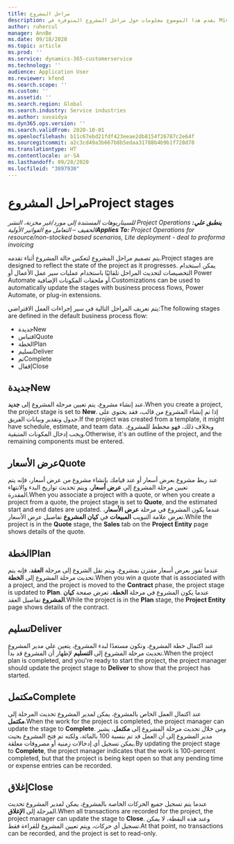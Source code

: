 ```yaml
---
title: مراحل المشروع
description: يقدم هذا الموضوع معلومات حول مراحل المشروع المتوفرة في Microsoft Dynamics Project Operations.
author: ruhercul
manager: AnnBe
ms.date: 09/18/2020
ms.topic: article
ms.prod: ''
ms.service: dynamics-365-customerservice
ms.technology: ''
audience: Application User
ms.reviewer: kfend
ms.search.scope: ''
ms.custom: ''
ms.assetid: ''
ms.search.region: Global
ms.search.industry: Service industries
ms.author: suvaidya
ms.dyn365.ops.version: ''
ms.search.validFrom: 2020-10-01
ms.openlocfilehash: b11c67ebd21fdf423eeae2db8154f26787c2e64f
ms.sourcegitcommit: a2c3cd49a3b667b8b5edaa31788b4b9b1f728d78
ms.translationtype: HT
ms.contentlocale: ar-SA
ms.lasthandoff: 09/28/2020
ms.locfileid: "3897930"
---
```

# <a name="project-stages"></a><span data-ttu-id="7d045-103">مراحل المشروع</span><span class="sxs-lookup"><span data-stu-id="7d045-103">Project stages</span></span>

<span data-ttu-id="7d045-104">_**ينطبق علي:** ‏‫Project Operations للسيناريوهات المستندة إلى مورد/غير مخزنة‬، ‏‫النشر الخفيف – التعامل مع الفواتير الأولية‬_</span><span class="sxs-lookup"><span data-stu-id="7d045-104">_**Applies To:** Project Operations for resource/non-stocked based scenarios, Lite deployment - deal to proforma invoicing_</span></span>

<span data-ttu-id="7d045-105">يتم تصميم مراحل المشروع لتعكس حالة المشروع أثناء تقدمه.</span><span class="sxs-lookup"><span data-stu-id="7d045-105">Project stages are designed to reflect the state of the project as it progresses.</span></span> <span data-ttu-id="7d045-106">يمكن استخدام التخصيصات لتحديث المراحل تلقائيًا باستخدام عمليات سير عمل الأعمال أو Power Automate أو ملحقات المكونات الإضافية.</span><span class="sxs-lookup"><span data-stu-id="7d045-106">Customizations can be used to automatically update the stages with business process flows, Power Automate, or plug-in extensions.</span></span>

<span data-ttu-id="7d045-107">يتم تعريف المراحل التالية في سير إجراءات العمل‬ الافتراضي:</span><span class="sxs-lookup"><span data-stu-id="7d045-107">The following stages are defined in the default business process flow:</span></span>

- <span data-ttu-id="7d045-108">جديدة</span><span class="sxs-lookup"><span data-stu-id="7d045-108">New</span></span>
- <span data-ttu-id="7d045-109">اقتباس</span><span class="sxs-lookup"><span data-stu-id="7d045-109">Quote</span></span>
- <span data-ttu-id="7d045-110">الخطة</span><span class="sxs-lookup"><span data-stu-id="7d045-110">Plan</span></span>
- <span data-ttu-id="7d045-111">تسليم</span><span class="sxs-lookup"><span data-stu-id="7d045-111">Deliver</span></span>
- <span data-ttu-id="7d045-112">تم</span><span class="sxs-lookup"><span data-stu-id="7d045-112">Complete</span></span>
- <span data-ttu-id="7d045-113">إقفال</span><span class="sxs-lookup"><span data-stu-id="7d045-113">Close</span></span> 

## <a name="new"></a><span data-ttu-id="7d045-114">جديدة</span><span class="sxs-lookup"><span data-stu-id="7d045-114">New</span></span>

<span data-ttu-id="7d045-115">عند إنشاء مشروع، يتم تعيين مرحلة المشروع إلى **جديد**.</span><span class="sxs-lookup"><span data-stu-id="7d045-115">When you create a project, the project stage is set to **New**.</span></span> <span data-ttu-id="7d045-116">إذا تم إنشاء المشروع من قالب، فقد يحتوي على جدول وتقدير وبيانات الفريق.</span><span class="sxs-lookup"><span data-stu-id="7d045-116">If the project was created from a template, it might have schedule, estimate, and team data.</span></span> <span data-ttu-id="7d045-117">وبخلاف ذلك، فهو مخطط للمشروع، ويجب إدخال المكونات المتبقية.</span><span class="sxs-lookup"><span data-stu-id="7d045-117">Otherwise, it's an outline of the project, and the remaining components must be entered.</span></span>

## <a name="quote"></a><span data-ttu-id="7d045-118">عرض الأسعار</span><span class="sxs-lookup"><span data-stu-id="7d045-118">Quote</span></span>

<span data-ttu-id="7d045-119">عند ربط مشروع بعرض أسعار أو عند قيامك بإنشاء مشروع من عرض أسعار، فإنه يتم تعيين مرحلة المشروع إلى **عرض أسعار**، ويتم تحديث تواريخ البدء والانتهاء المقدرة.</span><span class="sxs-lookup"><span data-stu-id="7d045-119">When you associate a project with a quote, or when you create a project from a quote, the project stage is set to **Quote**, and the estimated start and end dates are updated.</span></span> <span data-ttu-id="7d045-120">عندما يكون المشروع في مرحلة **عرض الأسعار**، تعرض علامة التبويب **المبيعات** في **كيان المشروع** تفاصيل عرض الأسعار.</span><span class="sxs-lookup"><span data-stu-id="7d045-120">While the project is in the **Quote** stage, the **Sales** tab on the **Project Entity** page shows details of the quote.</span></span>

## <a name="plan"></a><span data-ttu-id="7d045-121">الخطة</span><span class="sxs-lookup"><span data-stu-id="7d045-121">Plan</span></span>

<span data-ttu-id="7d045-122">عندما تفوز بعرض أسعار مقترن بمشروع، ويتم نقل الشروع إلى مرحلة **العقد**، فإنه يتم تحديث مرحلة المشروع إلى **الخطة**.</span><span class="sxs-lookup"><span data-stu-id="7d045-122">When you win a quote that is associated with a project, and the project is moved to the **Contract** phase, the project stage is updated to **Plan**.</span></span> <span data-ttu-id="7d045-123">عندما يكون المشروع في مرحلة **الخطة**، تعرض صفحة **كيان المشروع** تفاصيل العقد.</span><span class="sxs-lookup"><span data-stu-id="7d045-123">While the project is in the **Plan** stage, the **Project Entity** page shows details of the contract.</span></span>

## <a name="deliver"></a><span data-ttu-id="7d045-124">تسليم</span><span class="sxs-lookup"><span data-stu-id="7d045-124">Deliver</span></span>

<span data-ttu-id="7d045-125">عند اكتمال خطة المشروع، وتكون مستعدًا لبدء المشروع، يتعين علي مدير المشروع تحديث مرحلة المشروع إلى **التسليم** لإظهار أن المشروع قد بدأ.</span><span class="sxs-lookup"><span data-stu-id="7d045-125">When the project plan is completed, and you're ready to start the project, the project manager should update the project stage to **Deliver** to show that the project has started.</span></span>

## <a name="complete"></a><span data-ttu-id="7d045-126">‏‫مكتمل‬</span><span class="sxs-lookup"><span data-stu-id="7d045-126">Complete</span></span> 

<span data-ttu-id="7d045-127">عند اكتمال العمل الخاص بالمشروع، يمكن لمدير المشروع تحديث المرحلة إلى **مكتمل**.</span><span class="sxs-lookup"><span data-stu-id="7d045-127">When the work for the project is completed, the project manager can update the stage to **Complete**.</span></span> <span data-ttu-id="7d045-128">ومن خلال تحديث مرحلة المشروع إلى **مكتمل**، يشير مدير المشروع إلى أن العمل قد تم بنسبة 100 بالمائة، ولكنه تم فتح المشروع بحيث يمكن تسجيل أي إدخالات زمنية أو مصروفات معلقة.</span><span class="sxs-lookup"><span data-stu-id="7d045-128">By updating the project stage to **Complete**, the project manager indicates that the work is 100-percent completed, but that the project is being kept open so that any pending time or expense entries can be recorded.</span></span>

## <a name="close"></a><span data-ttu-id="7d045-129">إغلاق</span><span class="sxs-lookup"><span data-stu-id="7d045-129">Close</span></span>

<span data-ttu-id="7d045-130">عندما يتم تسجيل جميع الحركات الخاصة بالمشروع، يمكن لمدير المشروع تحديث المرحلة إلى **الإغلاق**.</span><span class="sxs-lookup"><span data-stu-id="7d045-130">When all transactions are recorded for the project, the project manager can update the stage to **Close**.</span></span> <span data-ttu-id="7d045-131">وعند هذه النقطة، لا يمكن تسجيل أي حركات، ويتم تعيين المشروع للقراءة فقط.</span><span class="sxs-lookup"><span data-stu-id="7d045-131">At that point, no transactions can be recorded, and the project is set to read-only.</span></span>

